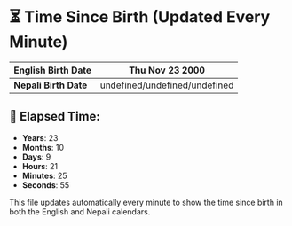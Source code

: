 # ⏳ Time Since Birth (Updated Every Minute)

| **English Birth Date** | Thu Nov 23 2000 |
|------------------------|-------------------------------------|
| **Nepali Birth Date**  | undefined/undefined/undefined                  |

## 📅 Elapsed Time:

- **Years**: 23
- **Months**: 10
- **Days**: 9
- **Hours**: 21
- **Minutes**: 25
- **Seconds**: 55

This file updates automatically every minute to show the time since birth in both the English and Nepali calendars.